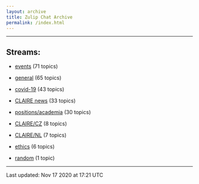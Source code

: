 ```yaml
---
layout: archive
title: Zulip Chat Archive
permalink: /index.html
---
```


---

## Streams:

* [events](stream/201207-events/index.html) (71 topics)

* [general](stream/201199-general/index.html) (65 topics)

* [covid-19](stream/226112-covid-19/index.html) (43 topics)

* [CLAIRE news](stream/201957-CLAIRE-news/index.html) (33 topics)

* [positions/academia](stream/203258-positions/academia/index.html) (30 topics)

* [CLAIRE/CZ](stream/203399-CLAIRE/CZ/index.html) (8 topics)

* [CLAIRE/NL](stream/203255-CLAIRE/NL/index.html) (7 topics)

* [ethics](stream/228366-ethics/index.html) (6 topics)

* [random](stream/202125-random/index.html) (1 topic)

<hr><p>Last updated: Nov 17 2020 at 17:21 UTC</p>